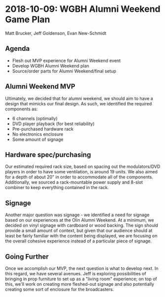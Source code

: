 # 2018-10-09: WGBH Alumni Weekend Game Plan
Matt Brucker, Jeff Goldenson, Evan New-Schmidt

## Agenda
- Flesh out MVP experience for Alumni Weekend event
- Develop WGBH Alumni Weekend plan
- Source/order parts for Alumni Weekend/final setup

## Alumni Weekend MVP

Ultimately, we decided that for alumni weekend, we should aim to have a design that mimicks our final design. As such, we identified the required components as:
 - 6 channels (optimally)
 - DVD player playback (for best reliability)
 - Pre-purchased hardware rack
 - No electronics enclosure
 - Some amount of signage
 
## Hardware spec/purchasing

Our estimated required rack size, based on spacing out the modulators/DVD players in order to have some ventilation, is around 19 units. We also aimed for a depth of about 20" in order to accommodate all of the components. Additionally, we sourced a rack-mountable power supply and 8-slot combiner to keep everything contained in the rack.

## Signage

Another major question was signage - we identified a need for signage based on our experiences at the Olin Alumni Weekend. At a minimum, we decided on vinyl signage with cardboard or wood backing. The sign should provide a small amount of context, but given that our audience should at least be fairly familiar with the content being displayed, we are focusing on the overall cohesive experience instead of a particular piece of signage.

## Going Further

Once we accomplish our MVP, the next question is what to develop next. In this regard, we have several avenues. Jeff is exploring possibilities of bringing in prop furniture to set up as a "living room" experience; on top of this, we'll work on creating more fleshed-out signage and also potentially creating some sort of enclosure for the broadcasters.


